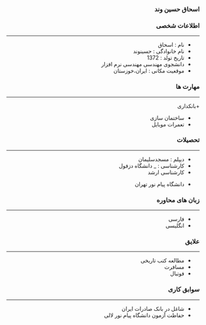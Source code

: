 <style type="text/css">
body{
 direction:rtl;
}
</style>
### اسحاق حسین وند

### اطلاعات شخصی

---
+ نام : اسحاق
+ نام خانوادگی : حسینوند
+ تاریخ تولد : 1372
+ دانشجوی مهندسی مهندسی نرم افزار 
+ موقعیت مکانی : ایران،خوزستان


### مهارت ها

---
+بانکداری
+  ساختمان سازی
+  تعمرات موبایل 
### تحصیلات

---
+ دیپلم : مسجدسلیمان
+ کارشناسی : 
_ دانشگاه دزفول  
+ کارشناسی ارشد
- دانشگاه پیام نور تهران 
### زبان های محاوره

---
+ فارسی
+ انگلیسی

### علایق

---  
+ مطالعه کتب تاریخی
+ مسافرت
+ فوتبال

### سوابق کاری

---
+ شاغل در بانک صادرات ایران
+ حفاظت آزمون دانشگاه پیام نور لالی



